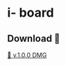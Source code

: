 # i- board

## Download 🚀

[🔱 v.1.0.0 DMG](https://github.com/PobyCoder/IBoard/raw/master/i-board.dmg)
